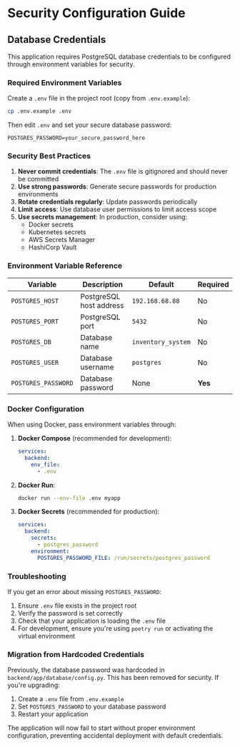 # Security Configuration Guide

## Database Credentials

This application requires PostgreSQL database credentials to be configured through environment variables for security.

### Required Environment Variables

Create a `.env` file in the project root (copy from `.env.example`):

```bash
cp .env.example .env
```

Then edit `.env` and set your secure database password:

```env
POSTGRES_PASSWORD=your_secure_password_here
```

### Security Best Practices

1. **Never commit credentials**: The `.env` file is gitignored and should never be committed
2. **Use strong passwords**: Generate secure passwords for production environments
3. **Rotate credentials regularly**: Update passwords periodically
4. **Limit access**: Use database user permissions to limit access scope
5. **Use secrets management**: In production, consider using:
   - Docker secrets
   - Kubernetes secrets
   - AWS Secrets Manager
   - HashiCorp Vault

### Environment Variable Reference

| Variable | Description | Default | Required |
|----------|-------------|---------|----------|
| `POSTGRES_HOST` | PostgreSQL host address | `192.168.68.88` | No |
| `POSTGRES_PORT` | PostgreSQL port | `5432` | No |
| `POSTGRES_DB` | Database name | `inventory_system` | No |
| `POSTGRES_USER` | Database username | `postgres` | No |
| `POSTGRES_PASSWORD` | Database password | None | **Yes** |

### Docker Configuration

When using Docker, pass environment variables through:

1. **Docker Compose** (recommended for development):
   ```yaml
   services:
     backend:
       env_file:
         - .env
   ```

2. **Docker Run**:
   ```bash
   docker run --env-file .env myapp
   ```

3. **Docker Secrets** (recommended for production):
   ```yaml
   services:
     backend:
       secrets:
         - postgres_password
       environment:
         POSTGRES_PASSWORD_FILE: /run/secrets/postgres_password
   ```

### Troubleshooting

If you get an error about missing `POSTGRES_PASSWORD`:

1. Ensure `.env` file exists in the project root
2. Verify the password is set correctly
3. Check that your application is loading the `.env` file
4. For development, ensure you're using `poetry run` or activating the virtual environment

### Migration from Hardcoded Credentials

Previously, the database password was hardcoded in `backend/app/database/config.py`. This has been removed for security. If you're upgrading:

1. Create a `.env` file from `.env.example`
2. Set `POSTGRES_PASSWORD` to your database password
3. Restart your application

The application will now fail to start without proper environment configuration, preventing accidental deployment with default credentials.